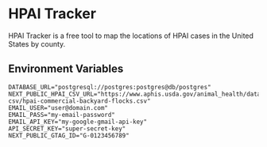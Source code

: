 # HPAI Tracker

HPAI Tracker is a free tool to map the locations of HPAI cases in the
United States by county.

## Environment Variables

```env
DATABASE_URL="postgresql://postgres:postgres@db/postgres"
NEXT_PUBLIC_HPAI_CSV_URL="https://www.aphis.usda.gov/animal_health/data-csv/hpai-commercial-backyard-flocks.csv"
EMAIL_USER="user@domain.com"
EMAIL_PASS="my-email-password"
EMAIL_API_KEY="my-google-gmail-api-key"
API_SECRET_KEY="super-secret-key"
NEXT_PUBLIC_GTAG_ID="G-0123456789"
```
